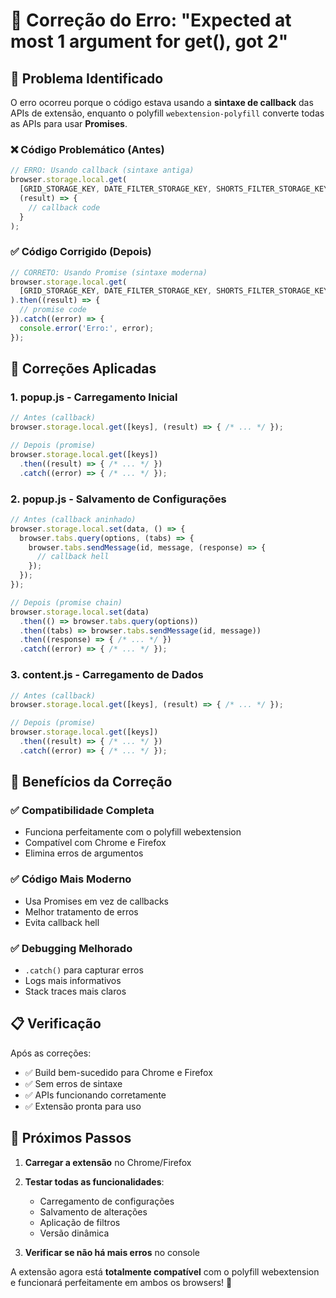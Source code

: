 # 🔧 Correção do Erro: "Expected at most 1 argument for get(), got 2"

## 🚨 Problema Identificado

O erro ocorreu porque o código estava usando a **sintaxe de callback** das APIs de extensão, enquanto o polyfill `webextension-polyfill` converte todas as APIs para usar **Promises**.

### ❌ Código Problemático (Antes)
```javascript
// ERRO: Usando callback (sintaxe antiga)
browser.storage.local.get(
  [GRID_STORAGE_KEY, DATE_FILTER_STORAGE_KEY, SHORTS_FILTER_STORAGE_KEY],
  (result) => {
    // callback code
  }
);
```

### ✅ Código Corrigido (Depois)
```javascript
// CORRETO: Usando Promise (sintaxe moderna)
browser.storage.local.get(
  [GRID_STORAGE_KEY, DATE_FILTER_STORAGE_KEY, SHORTS_FILTER_STORAGE_KEY]
).then((result) => {
  // promise code
}).catch((error) => {
  console.error('Erro:', error);
});
```

## 🔧 Correções Aplicadas

### 1. **popup.js - Carregamento Inicial**
```javascript
// Antes (callback)
browser.storage.local.get([keys], (result) => { /* ... */ });

// Depois (promise)
browser.storage.local.get([keys])
  .then((result) => { /* ... */ })
  .catch((error) => { /* ... */ });
```

### 2. **popup.js - Salvamento de Configurações**
```javascript
// Antes (callback aninhado)
browser.storage.local.set(data, () => {
  browser.tabs.query(options, (tabs) => {
    browser.tabs.sendMessage(id, message, (response) => {
      // callback hell
    });
  });
});

// Depois (promise chain)
browser.storage.local.set(data)
  .then(() => browser.tabs.query(options))
  .then((tabs) => browser.tabs.sendMessage(id, message))
  .then((response) => { /* ... */ })
  .catch((error) => { /* ... */ });
```

### 3. **content.js - Carregamento de Dados**
```javascript
// Antes (callback)
browser.storage.local.get([keys], (result) => { /* ... */ });

// Depois (promise)
browser.storage.local.get([keys])
  .then((result) => { /* ... */ })
  .catch((error) => { /* ... */ });
```

## 🎯 Benefícios da Correção

### ✅ **Compatibilidade Completa**
- Funciona perfeitamente com o polyfill webextension
- Compatível com Chrome e Firefox
- Elimina erros de argumentos

### ✅ **Código Mais Moderno**
- Usa Promises em vez de callbacks
- Melhor tratamento de erros
- Evita callback hell

### ✅ **Debugging Melhorado**
- `.catch()` para capturar erros
- Logs mais informativos
- Stack traces mais claros

## 📋 Verificação

Após as correções:
- ✅ Build bem-sucedido para Chrome e Firefox
- ✅ Sem erros de sintaxe
- ✅ APIs funcionando corretamente
- ✅ Extensão pronta para uso

## 🚀 Próximos Passos

1. **Carregar a extensão** no Chrome/Firefox
2. **Testar todas as funcionalidades**:
   - Carregamento de configurações
   - Salvamento de alterações
   - Aplicação de filtros
   - Versão dinâmica

3. **Verificar se não há mais erros** no console

A extensão agora está **totalmente compatível** com o polyfill webextension e funcionará perfeitamente em ambos os browsers! 🎉
